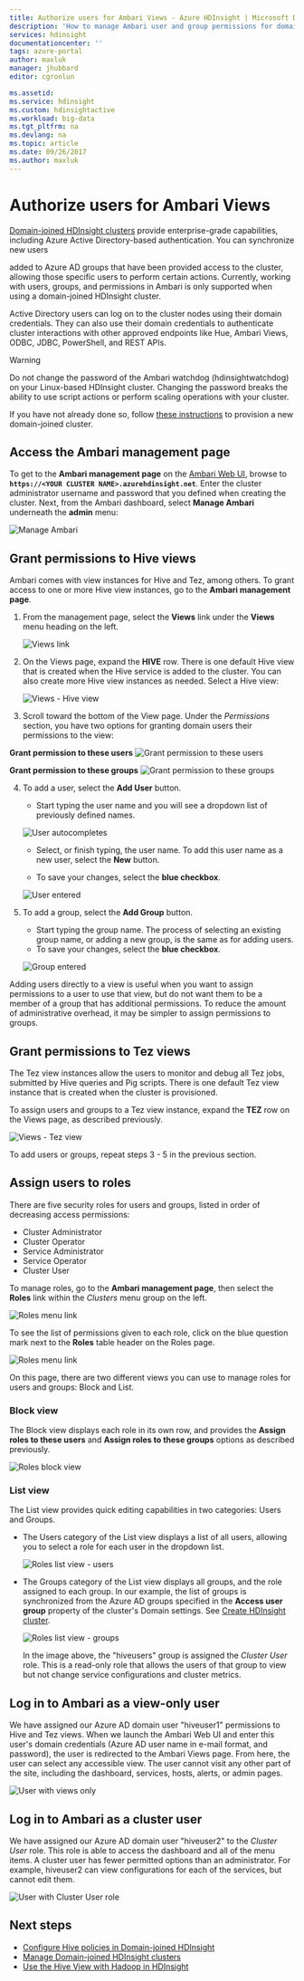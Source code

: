 ```yaml
---
title: Authorize users for Ambari Views - Azure HDInsight | Microsoft Docs
description: 'How to manage Ambari user and group permissions for domain-joined HDInsight clusters.'
services: hdinsight
documentationcenter: ''
tags: azure-portal
author: maxluk
manager: jhubbard
editor: cgronlun

ms.assetid: 
ms.service: hdinsight
ms.custom: hdinsightactive
ms.workload: big-data
ms.tgt_pltfrm: na
ms.devlang: na
ms.topic: article
ms.date: 09/26/2017
ms.author: maxluk
---
```

# Authorize users for Ambari Views

[Domain-joined HDInsight clusters](./domain-joined/apache-domain-joined-introduction.md) provide enterprise-grade capabilities, including Azure Active Directory-based authentication. You can synchronize new users
<!-- [synchronize new users](hdinsight-sync-aad-users-to-cluster.md) --> added to Azure AD groups that have been provided access to the cluster, allowing those specific users to perform certain actions. Currently, working with users, groups, and permissions in Ambari is only supported when using a domain-joined HDInsight cluster.

Active Directory users can log on to the cluster nodes using their domain credentials. They can also use their domain credentials to authenticate cluster interactions with other approved endpoints like Hue, Ambari Views, ODBC, JDBC, PowerShell, and REST APIs.

> [!WARNING]
> Do not change the password of the Ambari watchdog (hdinsightwatchdog) on your Linux-based HDInsight cluster. Changing the password breaks the ability to use script actions or perform scaling operations with your cluster.

If you have not already done so, follow [these instructions](./domain-joined/apache-domain-joined-configure.md) to provision a new domain-joined cluster.

## Access the Ambari management page

To get to the **Ambari management page** on the [Ambari Web UI](hdinsight-hadoop-manage-ambari.md), browse to **`https://<YOUR CLUSTER NAME>.azurehdinsight.net`**. Enter the cluster administrator username and password that you defined when creating the cluster. Next, from the Ambari dashboard, select **Manage Ambari** underneath the **admin** menu:

![Manage Ambari](./media/hdinsight-authorize-users-to-ambari/manage-ambari.png)

## Grant permissions to Hive views

Ambari comes with view instances for Hive and Tez, among others. To grant access to one or more Hive view instances, go to the **Ambari management page**.

1. From the management page, select the **Views** link under the **Views** menu heading on the left.

    ![Views link](./media/hdinsight-authorize-users-to-ambari/views-link.png)

2. On the Views page, expand the **HIVE** row. There is one default Hive view that is created when the Hive service is added to the cluster. You can also create more Hive view instances as needed. Select a Hive view:

    ![Views - Hive view](./media/hdinsight-authorize-users-to-ambari/views-hive-view.png)

3. Scroll toward the bottom of the View page. Under the *Permissions* section, you have two options for granting domain users their permissions to the view:

**Grant permission to these users**
    ![Grant permission to these users](./media/hdinsight-authorize-users-to-ambari/add-user-to-view.png)

**Grant permission to these groups**
    ![Grant permission to these groups](./media/hdinsight-authorize-users-to-ambari/add-group-to-view.png)

4. To add a user, select the **Add User** button.

    * Start typing the user name and you will see a dropdown list of previously defined names.

    ![User autocompletes](./media/hdinsight-authorize-users-to-ambari/user-autocomplete.png)

    * Select, or finish typing, the user name. To add this user name as a new user, select the **New** button.

    * To save your changes, select the **blue checkbox**.

    ![User entered](./media/hdinsight-authorize-users-to-ambari/user-entered.png)

5. To add a group, select the **Add Group** button.

    * Start typing the group name. The process of selecting an existing group name, or adding a new group, is the same as for adding users.
    * To save your changes, select the **blue checkbox**.

    ![Group entered](./media/hdinsight-authorize-users-to-ambari/group-entered.png)

Adding users directly to a view is useful when you want to assign permissions to a user to use that view, but do not want them to be a member of a group that has additional permissions. To reduce the amount of administrative overhead, it may be simpler to assign permissions to groups.

## Grant permissions to Tez views

The Tez view instances allow the users to monitor and debug all Tez jobs, submitted by Hive queries and Pig scripts. There is one default Tez view instance that is created when the cluster is provisioned.

To assign users and groups to a Tez view instance, expand the **TEZ** row on the Views page, as described previously.

![Views - Tez view](./media/hdinsight-authorize-users-to-ambari/views-tez-view.png)

To add users or groups, repeat steps 3 - 5 in the previous section.

## Assign users to roles

There are five security roles for users and groups, listed in order of decreasing access permissions:

* Cluster Administrator
* Cluster Operator
* Service Administrator
* Service Operator
* Cluster User

To manage roles, go to the **Ambari management page**, then select the **Roles** link within the *Clusters* menu group on the left.

![Roles menu link](./media/hdinsight-authorize-users-to-ambari/roles-link.png)

To see the list of permissions given to each role, click on the blue question mark next to the **Roles** table header on the Roles page.

![Roles menu link](./media/hdinsight-authorize-users-to-ambari/roles-permissions.png)

On this page, there are two different views you can use to manage roles for users and groups: Block and List.

### Block view

The Block view displays each role in its own row, and provides the **Assign roles to these users** and **Assign roles to these groups** options as described previously.

![Roles block view](./media/hdinsight-authorize-users-to-ambari/roles-block-view.png)

### List view

The List view provides quick editing capabilities in two categories: Users and Groups.

* The Users category of the List view displays a list of all users, allowing you to select a role for each user in the dropdown list.

    ![Roles list view - users](./media/hdinsight-authorize-users-to-ambari/roles-list-view-users.png)

* The Groups category of the List view displays all groups, and the role assigned to each group. In our example, the list of groups is synchronized from the Azure AD groups specified in the **Access user group** property of the cluster's Domain settings. See [Create HDInsight cluster](./domain-joined/apache-domain-joined-configure.md#create-hdinsight-cluster).

    ![Roles list view - groups](./media/hdinsight-authorize-users-to-ambari/roles-list-view-groups.png)

    In the image above, the "hiveusers" group is assigned the *Cluster User* role. This is a read-only role that allows the users of that group to view but not change service configurations and cluster metrics.

## Log in to Ambari as a view-only user

We have assigned our Azure AD domain user "hiveuser1" permissions to Hive and Tez views. When we launch the Ambari Web UI and enter this user's domain credentials (Azure AD user name in e-mail format, and password), the user is redirected to the Ambari Views page. From here, the user can select any accessible view. The user cannot visit any other part of the site, including the dashboard, services, hosts, alerts, or admin pages.

![User with views only](./media/hdinsight-authorize-users-to-ambari/user-views-only.png)

## Log in to Ambari as a cluster user

We have assigned our Azure AD domain user "hiveuser2" to the *Cluster User* role. This role is able to access the dashboard and all of the menu items. A cluster user has fewer permitted options than an administrator. For example, hiveuser2 can view configurations for each of the services, but cannot edit them.

![User with Cluster User role](./media/hdinsight-authorize-users-to-ambari/user-cluster-user-role.png)

## Next steps

* [Configure Hive policies in Domain-joined HDInsight](./domain-joined/apache-domain-joined-run-hive.md)
* [Manage Domain-joined HDInsight clusters](./domain-joined/apache-domain-joined-manage.md)
* [Use the Hive View with Hadoop in HDInsight](hadoop/apache-hadoop-use-hive-ambari-view.md)

<!-- * [Synchronize Azure AD users to the cluster](hdinsight-sync-aad-users-to-cluster.md) -->
